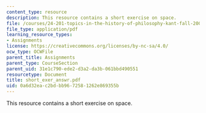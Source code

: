 ```yaml
---
content_type: resource
description: This resource contains a short exercise on space.
file: /courses/24-201-topics-in-the-history-of-philosophy-kant-fall-2005/0a6d32eac2bdbb9672581262e869355b_short_exer_answr.pdf
file_type: application/pdf
learning_resource_types:
- Assignments
license: https://creativecommons.org/licenses/by-nc-sa/4.0/
ocw_type: OCWFile
parent_title: Assignments
parent_type: CourseSection
parent_uid: 31e1c790-ede2-d3a2-da3b-061bbd490551
resourcetype: Document
title: short_exer_answr.pdf
uid: 0a6d32ea-c2bd-bb96-7258-1262e869355b
---
```

This resource contains a short exercise on space.